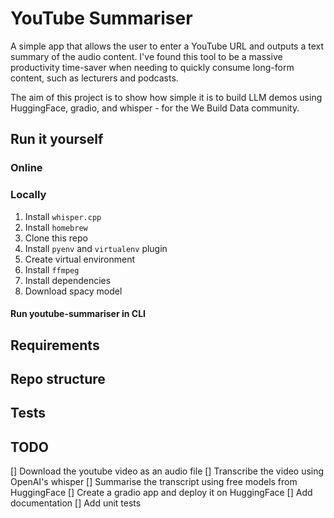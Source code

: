 # YouTube Summariser

A simple app that allows the user to enter a YouTube URL and outputs a text summary of the audio content. I've found this tool to be a massive productivity time-saver when needing to quickly consume long-form content, such as lecturers and podcasts.

The aim of this project is to show how simple it is to build LLM demos using HuggingFace, gradio, and whisper - for the We Build Data community.

## Run it yourself

### Online


### Locally
1. Install `whisper.cpp`
2. Install `homebrew`
3. Clone this repo
4. Install `pyenv` and `virtualenv` plugin
4. Create virtual environment
4. Install `ffmpeg`
5. Install dependencies
6. Download spacy model

#### Run youtube-summariser in CLI

## Requirements


## Repo structure


## Tests


## TODO
[] Download the youtube video as an audio file
[] Transcribe the video using OpenAI's whisper
[] Summarise the transcript using free models from HuggingFace
[] Create a gradio app and deploy it on HuggingFace
[] Add documentation
[] Add unit tests


